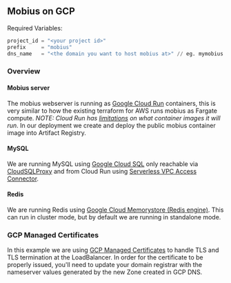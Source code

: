 ## Mobius on GCP

Required Variables:

```terraform
project_id = "<your project id>"
prefix     = "mobius"
dns_name   = "<the domain you want to host mobius at>" // eg. mymobius.mobiusmdm.com.
```

### Overview

#### Mobius server

The mobius webserver is running as [Google Cloud Run](https://cloud.google.com/run) containers, this is very similar to how the existing terraform for AWS runs mobius as Fargate compute.
_NOTE: Cloud Run has [limitations](https://cloud.google.com/run/docs/deploying#images) on what container images it will run_. In our deployment we create and deploy the public mobius container image into Artifact Registry.

#### MySQL

We are running MySQL using [Google Cloud SQL](https://cloud.google.com/sql/docs/mysql/introduction) only reachable via [CloudSQLProxy](https://cloud.google.com/sql/docs/mysql/connect-admin-proxy) and from Cloud Run
using [Serverless VPC Access Connector](https://cloud.google.com/sql/docs/mysql/connect-run#private-ip).

#### Redis

We are running Redis using [Google Cloud Memorystore (Redis engine)](https://cloud.google.com/memorystore). This can run in cluster mode, but by default we
are running in standalone mode.

### GCP Managed Certificates

In this example we are using [GCP Managed Certificates](https://cloud.google.com/load-balancing/docs/ssl-certificates/google-managed-certs) to handle TLS and TLS termination at the LoadBalancer.
In order for the certificate to be properly issued, you'll need to update your domain registrar with the nameserver values generated
by the new Zone created in GCP DNS.

